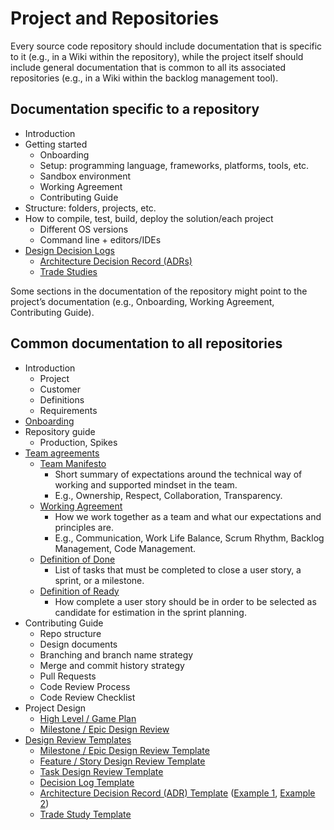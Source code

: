 # Project and Repositories

Every source code repository should include documentation that is specific to it (e.g., in a Wiki within the repository), while the project itself should include general documentation that is common to all its associated repositories (e.g., in a Wiki within the backlog management tool).

## Documentation specific to a repository

- Introduction
- Getting started
  - Onboarding
  - Setup: programming language, frameworks, platforms, tools, etc.
  - Sandbox environment
  - Working Agreement
  - Contributing Guide
- Structure: folders, projects, etc.
- How to compile, test, build, deploy the solution/each project
  - Different OS versions
  - Command line + editors/IDEs
- [Design Decision Logs](../../design-reviews/decision-log/readme.md)
  - [Architecture Decision Record (ADRs)](../../design-reviews/decision-log/readme.md#architecture-decision-record-ADR)
  - [Trade Studies](../../design-reviews/trade-studies/readme.md)

Some sections in the documentation of the repository might point to the project’s documentation (e.g., Onboarding, Working Agreement, Contributing Guide).

## Common documentation to all repositories

- Introduction
  - Project
  - Customer
  - Definitions
  - Requirements
- [Onboarding](../../developer-experience/recipes/onboarding-guide-template.md)
- Repository guide
  - Production, Spikes
- [Team agreements](../../agile-development/team-agreements/readme.md)
  - [Team Manifesto](../../agile-development/team-agreements/team-manifesto/readme.md)
    - Short summary of expectations around the technical way of working and supported mindset in the team.
    - E.g., Ownership, Respect, Collaboration, Transparency.
  - [Working Agreement](../../agile-development/team-agreements/working-agreements/readme.md)
    - How we work together as a team and what our expectations and principles are.
    - E.g., Communication, Work Life Balance, Scrum Rhythm, Backlog Management, Code Management.
  - [Definition of Done](../../agile-development/team-agreements/definition-of-done/readme.md)
    - List of tasks that must be completed to close a user story, a sprint, or a milestone.
  - [Definition of Ready](../../agile-development/team-agreements/definition-of-ready/readme.md)
    - How complete a user story should be in order to be selected as candidate for estimation in the sprint planning.
- Contributing Guide
  - Repo structure
  - Design documents
  - Branching and branch name strategy
  - Merge and commit history strategy
  - Pull Requests
  - Code Review Process
  - Code Review Checklist
- Project Design
  - [High Level / Game Plan](../../design-reviews/recipes/high-level-design-recipe.md)
  - [Milestone / Epic Design Review](../../design-reviews/recipes/milestone-epic-design-review-recipe.md)
- [Design Review Templates](../../design-reviews/readme.md#design-review-templates)
  - [Milestone / Epic Design Review Template](../../design-reviews/recipes/milestone-epic-design-review-template.md)
  - [Feature / Story Design Review Template](../../design-reviews/recipes/feature-story-design-review-template.md)
  - [Task Design Review Template](../../design-reviews/recipes/task-design-review-template.md)
  - [Decision Log Template](../../design-reviews/decision-log/doc/decision-log.md)
  - [Architecture Decision Record (ADR) Template](../../design-reviews/decision-log/readme.md#architecture-decision-record-ADR) ([Example 1](../../design-reviews/decision-log/doc/adr/0001-record-architecture-decisions.md), [Example 2](../../design-reviews/decision-log/doc/adr/0002-app-level-logging.md))
  - [Trade Study Template](../../design-reviews/trade-studies/template.md)
